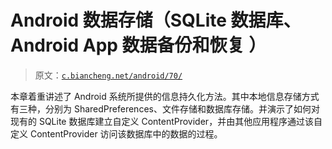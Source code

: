 # Android 数据存储（SQLite 数据库、Android App 数据备份和恢复 ）

> 原文：[`c.biancheng.net/android/70/`](http://c.biancheng.net/android/70/)

本章着重讲述了 Android 系统所提供的信息持久化方法。其中本地信息存储方式有三种，分别为 SharedPreferences、文件存储和数据库存储。并演示了如何对现有的 SQLite 数据库建立自定义 ContentProvider，并由其他应用程序通过该自定义 ContentProvider 访问该数据库中的数据的过程。
